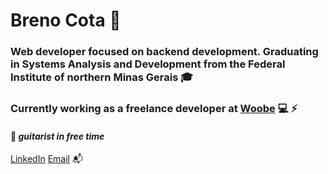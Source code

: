 # Breno Cota :metal:

### Web developer focused on backend development. Graduating in Systems Analysis and Development from the Federal Institute of northern Minas Gerais :mortar_board: 
### Currently working as a freelance developer at [Woobe](https://woobe.com.br) :computer: :zap:



#### :guitar: *guitarist in free time*


[LinkedIn](https://www.linkedin.com/in/breno-cota-a51711177/)  [ Email](https://brenocota4@gmail.com) :mailbox_with_mail: 